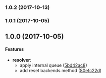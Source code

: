 <a name="1.0.2"></a>
### 1.0.2 (2017-10-13)


<a name="1.0.1"></a>
### 1.0.1 (2017-10-05)


<a name="1.0.0"></a>
## 1.0.0 (2017-10-05)


#### Features

* **resolver:**
  * apply internal queue ([5bd42ac8](git+https://github.com/hekike/cueball-resolver.git/commit/5bd42ac8))
  * add reset backends method ([80efc22d](git+https://github.com/hekike/cueball-resolver.git/commit/80efc22d))

